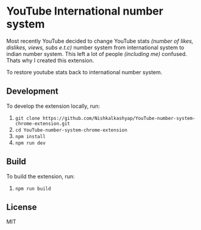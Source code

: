 # YouTube International number system
Most recently YouTube decided to change YouTube stats *(number of  likes, dislikes, views, subs e.t.c)* number system from international system to indian number system. This left a lot of people *(including me)* confused. Thats why I created this extension. 

To restore youtube stats back to international number system.

## Development
To develop the extension locally, run:
1. `git clone https://github.com/Nishkalkashyap/YouTube-number-system-chrome-extension.git`
2. `cd YouTube-number-system-chrome-extension`
3. `npm install`
4. `npm run dev`

## Build
To build the extension, run:
1. `npm run build`

## License
MIT
